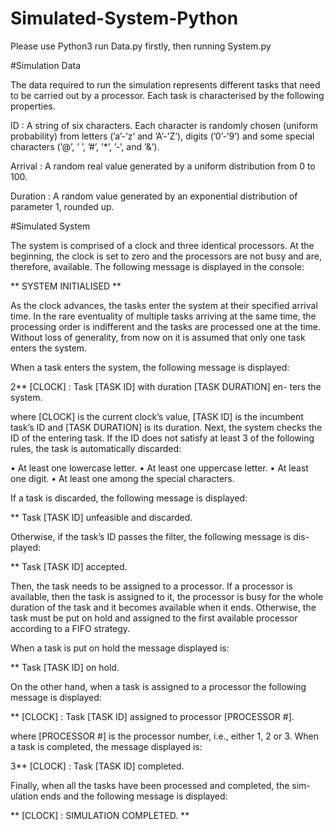 # Simulated-System-Python
Please use Python3
run Data.py firstly, then running System.py


#Simulation Data

The data required to run the simulation represents different tasks that need
to be carried out by a processor. Each task is characterised by the following
properties.

ID : A string of six characters. Each character is randomly chosen (uniform
probability) from letters (’a’-’z’ and ’A’-’Z’), digits (’0’-’9’) and some
special characters (’@’, ’ ’, ’#’, ’*’, ’-’, and ’&’).

Arrival : A random real value generated by a uniform distribution from 0
to 100.

Duration : A random value generated by an exponential distribution of
parameter 1, rounded up.



#Simulated System

The system is comprised of a clock and three identical processors.
At the beginning, the clock is set to zero and the processors are not
busy and are, therefore, available. The following message is displayed in the
console:

** SYSTEM INITIALISED **

As the clock advances, the tasks enter the system at their specified arrival
time. In the rare eventuality of multiple tasks arriving at the same time,
the processing order is indifferent and the tasks are processed one at the
time. Without loss of generality, from now on it is assumed that only one
task enters the system.

When a task enters the system, the following message is displayed:

2** [CLOCK] : Task [TASK ID] with duration [TASK DURATION] en-
ters the system.

where [CLOCK] is the current clock’s value, [TASK ID] is the incumbent
task’s ID and [TASK DURATION] is its duration.
Next, the system checks the ID of the entering task. If the ID does not
satisfy at least 3 of the following rules, the task is automatically discarded:

• At least one lowercase letter.
• At least one uppercase letter.
• At least one digit.
• At least one among the special characters.

If a task is discarded, the following message is displayed:

** Task [TASK ID] unfeasible and discarded.

Otherwise, if the task’s ID passes the filter, the following message is dis-
played:

** Task [TASK ID] accepted.

Then, the task needs to be assigned to a processor. If a processor is
available, then the task is assigned to it, the processor is busy for the whole
duration of the task and it becomes available when it ends. Otherwise,
the task must be put on hold and assigned to the first available processor
according to a FIFO strategy.

When a task is put on hold the message displayed is:

** Task [TASK ID] on hold.

On the other hand, when a task is assigned to a processor the following
message is displayed:

** [CLOCK] : Task [TASK ID] assigned to processor [PROCESSOR #].

where [PROCESSOR #] is the processor number, i.e., either 1, 2 or 3.
When a task is completed, the message displayed is:

3** [CLOCK] : Task [TASK ID] completed.

Finally, when all the tasks have been processed and completed, the sim-
ulation ends and the following message is displayed:

** [CLOCK] : SIMULATION COMPLETED. **
